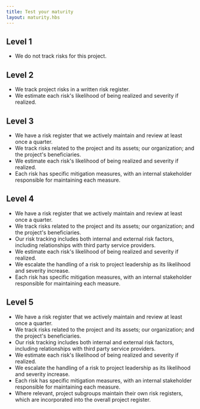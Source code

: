 ```yaml
---
title: Test your maturity
layout: maturity.hbs
---
```


## Level 1
* We do not track risks for this project.

## Level 2
* We track project risks in a written risk register. 
* We estimate each risk's likelihood of being realized and severity if realized.

## Level 3
* We have a risk register that we actively maintain and review at least once a quarter.
* We track risks related to the project and its assets; our organization; and the project's beneficiaries.
* We estimate each risk's likelihood of being realized and severity if realized.
* Each risk has specific mitigation measures, with an internal stakeholder responsible for maintaining each measure.

## Level 4
* We have a risk register that we actively maintain and review at least once a quarter.
* We track risks related to the project and its assets; our organization; and the project's beneficiaries.
* Our risk tracking includes both internal and external risk factors, including relationships with third party service providers.
* We estimate each risk's likelihood of being realized and severity if realized.
* We escalate the handling of a risk to project leadership as its likelihood and severity increase.
* Each risk has specific mitigation measures, with an internal stakeholder responsible for maintaining each measure.

## Level 5
* We have a risk register that we actively maintain and review at least once a quarter.
* We track risks related to the project and its assets; our organization; and the project's beneficiaries.
* Our risk tracking includes both internal and external risk factors, including relationships with third party service providers.
* We estimate each risk's likelihood of being realized and severity if realized.
* We escalate the handling of a risk to project leadership as its likelihood and severity increase.
* Each risk has specific mitigation measures, with an internal stakeholder responsible for maintaining each measure.
* Where relevant, project subgroups maintain their own risk registers, which are incorporated into the overall project register.
